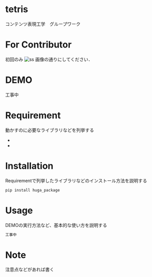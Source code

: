 # tetris

コンテンツ表現工学　グループワーク

# For Contributor

初回のみ
![ss](https://user-images.githubusercontent.com/68335858/104706501-85e74280-575e-11eb-86e8-2fdd4a32d46b.png)
画像の通りにしてください．

# DEMO

工事中



# Requirement

動かすのに必要なライブラリなどを列挙する

* 
* 

# Installation

Requirementで列挙したライブラリなどのインストール方法を説明する

```bash
pip install huga_package
```

# Usage

DEMOの実行方法など、基本的な使い方を説明する

```bash
工事中
```

# Note

注意点などがあれば書く
